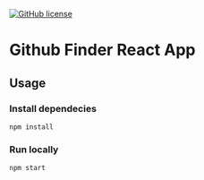 [![GitHub license](https://img.shields.io/badge/implemented%20by-Andy-blue)](https://www.linkedin.com/in/andy-kiaka-76a983110/)

# Github Finder React App

## Usage

### Install dependecies
```
npm install
```

### Run locally
```
npm start
```


